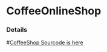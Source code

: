 # CoffeeOnlineShop

### Details
#[CoffeeShop Sourcode is here](https://github.com/LukeShin3022/CoffeeShop)
